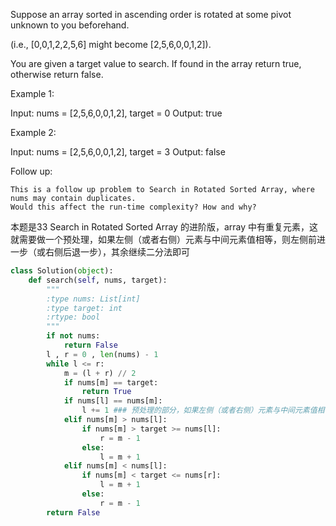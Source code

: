 Suppose an array sorted in ascending order is rotated at some pivot unknown to you beforehand.

(i.e., [0,0,1,2,2,5,6] might become [2,5,6,0,0,1,2]).

You are given a target value to search. If found in the array return true, otherwise return false.

Example 1:

Input: nums = [2,5,6,0,0,1,2], target = 0
Output: true

Example 2:

Input: nums = [2,5,6,0,0,1,2], target = 3
Output: false

Follow up:

    This is a follow up problem to Search in Rotated Sorted Array, where nums may contain duplicates.
    Would this affect the run-time complexity? How and why?

本题是33 Search in Rotated Sorted Array 的进阶版，array 中有重复元素，这就需要做一个预处理，如果左侧（或者右侧）元素与中间元素值相等，则左侧前进一步（或右侧后退一步），其余继续二分法即可
```python
class Solution(object):
    def search(self, nums, target):
        """
        :type nums: List[int]
        :type target: int
        :rtype: bool
        """
        if not nums:
            return False
        l , r = 0 , len(nums) - 1
        while l <= r:
            m = (l + r) // 2
            if nums[m] == target:
                return True
            if nums[l] == nums[m]:
                l += 1 ### 预处理的部分，如果左侧（或者右侧）元素与中间元素值相等，则左侧前进一步（或右侧后退一步）
            elif nums[m] > nums[l]:
                if nums[m] > target >= nums[l]:
                    r = m - 1
                else:
                    l = m + 1
            elif nums[m] < nums[l]:
                if nums[m] < target <= nums[r]:
                    l = m + 1
                else:
                    r = m - 1
        return False
```
